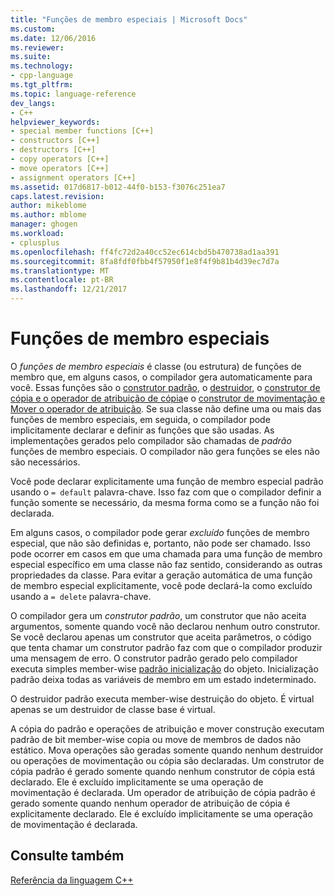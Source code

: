 ```yaml
---
title: "Funções de membro especiais | Microsoft Docs"
ms.custom: 
ms.date: 12/06/2016
ms.reviewer: 
ms.suite: 
ms.technology:
- cpp-language
ms.tgt_pltfrm: 
ms.topic: language-reference
dev_langs:
- C++
helpviewer_keywords:
- special member functions [C++]
- constructors [C++]
- destructors [C++]
- copy operators [C++]
- move operators [C++]
- assignment operators [C++]
ms.assetid: 017d6817-b012-44f0-b153-f3076c251ea7
caps.latest.revision: 
author: mikeblome
ms.author: mblome
manager: ghogen
ms.workload:
- cplusplus
ms.openlocfilehash: ff4fc72d2a40cc52ec614cbd5b470738ad1aa391
ms.sourcegitcommit: 8fa8fdf0fbb4f57950f1e8f4f9b81b4d39ec7d7a
ms.translationtype: MT
ms.contentlocale: pt-BR
ms.lasthandoff: 12/21/2017
---
```

# <a name="special-member-functions"></a>Funções de membro especiais  
  
O *funções de membro especiais* é classe (ou estrutura) de funções de membro que, em alguns casos, o compilador gera automaticamente para você. Essas funções são o [construtor padrão](constructors-cpp.md#default_constructors), o [destruidor](destructors-cpp.md), o [construtor de cópia e o operador de atribuição de cópia](copy-constructors-and-copy-assignment-operators-cpp.md)e o [construtor de movimentação e Mover o operador de atribuição](move-constructors-and-move-assignment-operators-cpp.md). Se sua classe não define uma ou mais das funções de membro especiais, em seguida, o compilador pode implicitamente declarar e definir as funções que são usadas. As implementações gerados pelo compilador são chamadas de *padrão* funções de membro especiais. O compilador não gera funções se eles não são necessários.  
  
Você pode declarar explicitamente uma função de membro especial padrão usando o `= default` palavra-chave. Isso faz com que o compilador definir a função somente se necessário, da mesma forma como se a função não foi declarada. 

Em alguns casos, o compilador pode gerar *excluído* funções de membro especial, que não são definidas e, portanto, não pode ser chamado. Isso pode ocorrer em casos em que uma chamada para uma função de membro especial específico em uma classe não faz sentido, considerando as outras propriedades da classe. Para evitar a geração automática de uma função de membro especial explicitamente, você pode declará-la como excluído usando a `= delete` palavra-chave.  
  
O compilador gera um *construtor padrão*, um construtor que não aceita argumentos, somente quando você não declarou nenhum outro construtor. Se você declarou apenas um construtor que aceita parâmetros, o código que tenta chamar um construtor padrão faz com que o compilador produzir uma mensagem de erro. O construtor padrão gerado pelo compilador executa simples member-wise [padrão inicialização](initializers.md#default_initialization) do objeto. Inicialização padrão deixa todas as variáveis de membro em um estado indeterminado.  
  
O destruidor padrão executa member-wise destruição do objeto. É virtual apenas se um destruidor de classe base é virtual.  
  
A cópia do padrão e operações de atribuição e mover construção executam padrão de bit member-wise copia ou move de membros de dados não estático. Mova operações são geradas somente quando nenhum destruidor ou operações de movimentação ou cópia são declaradas. Um construtor de cópia padrão é gerado somente quando nenhum construtor de cópia está declarado. Ele é excluído implicitamente se uma operação de movimentação é declarada. Um operador de atribuição de cópia padrão é gerado somente quando nenhum operador de atribuição de cópia é explicitamente declarado. Ele é excluído implicitamente se uma operação de movimentação é declarada.  
  
## <a name="see-also"></a>Consulte também  
[Referência da linguagem C++](cpp-language-reference.md)  



 
